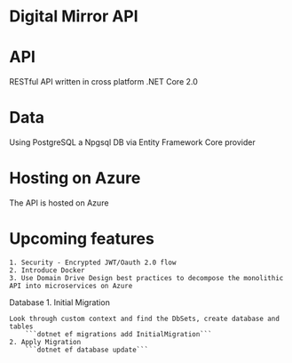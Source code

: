 # Digital Mirror API

# API

RESTful API written in cross platform .NET Core 2.0

# Data 

Using PostgreSQL a Npgsql DB via Entity Framework Core provider

# Hosting on Azure

The API is hosted on Azure

# Upcoming features 
	1. Security - Encrypted JWT/Oauth 2.0 flow 
	2. Introduce Docker
	3. Use Domain Drive Design best practices to decompose the monolithic API into microservices on Azure

	 
Database
	1. Initial Migration
		
	Look through custom context and find the DbSets, create database and tables
		```dotnet ef migrations add InitialMigration```
	2. Apply Migration
		```dotnet ef database update```